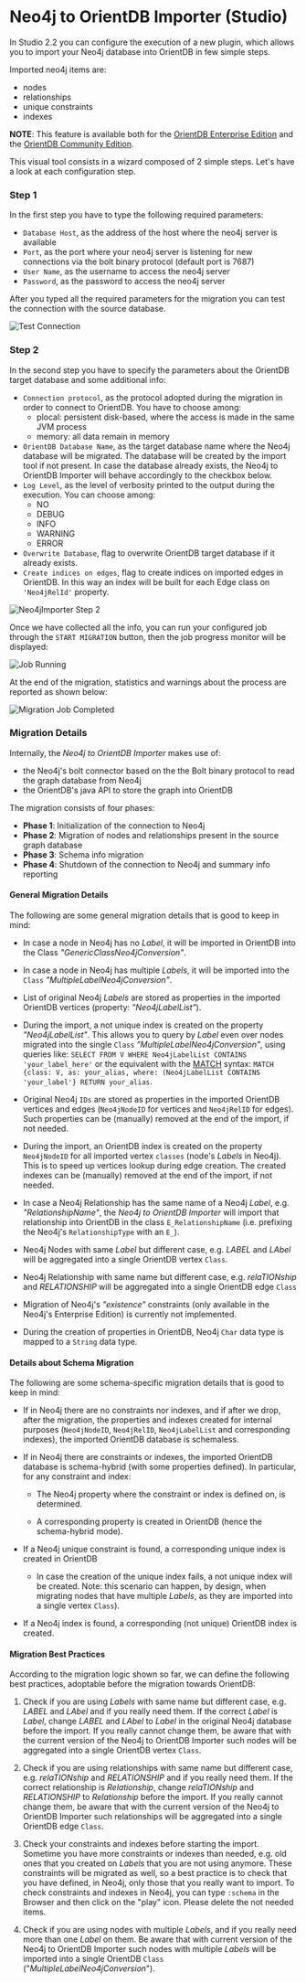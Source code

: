 # Neo4j to OrientDB Importer (Studio)

In Studio 2.2 you can configure the execution of a new plugin, which allows you to import your Neo4j database into OrientDB in few simple steps.

Imported neo4j items are:

- nodes
- relationships
- unique constraints
- indexes

**NOTE**: This feature is available both for the [OrientDB Enterprise Edition](http://orientdb.com/orientdb-enterprise) and the [OrientDB Community Edition](http://orientdb.com/download/).

This visual tool consists in a wizard composed of 2 simple steps. 
Let's have a look at each configuration step.

### Step 1

In the first step you have to type the following required parameters:

- `Database Host`, as the address of the host where the neo4j server is available
- `Port`, as the port where your neo4j server is listening for new connections via the bolt binary protocol (default port is 7687)
- `User Name`, as the username to access the neo4j server
- `Password`, as the password to access the neo4j server

After you typed all the required parameters for the migration you can test the connection with the source database.

![Test Connection](images/studio-neo4j-importer/studio-neo4jimporter-step1-tryConnection.png)

### Step 2

In the second step you have to specify the parameters about the OrientDB target database and some additional info:

- `Connection protocol`, as the protocol adopted during the migration in order to connect to OrientDB. You have to choose among:
  - plocal: persistent disk-based, where the access is made in the same JVM process
  - memory: all data remain in memory
- `OrientDB Database Name`, as the target database name where the Neo4j database will be migrated. The database will be created by the import tool if not present. In case the database already exists, the Neo4j to OrientDB Importer will behave accordingly to the checkbox below.
- `Log Level`, as the level of verbosity printed to the output during the execution. You can choose among: 
  - NO
  - DEBUG
  - INFO
  - WARNING
  - ERROR
- `Overwrite Database`, flag to overwrite OrientDB target database if it already exists.
- `Create indices on edges`, flag to create indices on imported edges in OrientDB. In this way an index will be built for each Edge class on `'Neo4jRelId'` property.

![Neo4jImporter Step 2](images/studio-neo4j-importer/studio-neo4jimporter-step2.png)

Once we have collected all the info, you can run your configured job through the `START MIGRATION` button, then the job progress monitor will be displayed:

![Job Running](images/studio-neo4j-importer/studio-neo4jimporter-job-running.png)

At the end of the migration, statistics and warnings about the process are reported as shown below:

![Migration Job Completed](images/studio-neo4j-importer/studio-neo4jimporter-job-completed.png)

### Migration Details

Internally, the *Neo4j to OrientDB Importer* makes use of:

- the Neo4j's bolt connector based on the the Bolt binary protocol to read the graph database from Neo4j 
- the OrientDB's java API to store the graph into OrientDB

The migration consists of four phases:

- **Phase 1**: Initialization of the connection to Neo4j
- **Phase 2**: Migration of nodes and relationships present in the source graph database
- **Phase 3**: Schema info migration
- **Phase 4**: Shutdown of the connection to Neo4j and summary info reporting

#### General Migration Details

The following are some general migration details that is good to keep in mind:

- In case a node in Neo4j has no _Label_, it will be imported in OrientDB into the Class _"GenericClassNeo4jConversion"_.

- In case a node in Neo4j has multiple _Labels_, it will be imported into the `Class` _"MultipleLabelNeo4jConversion"_.

- List of original Neo4j _Labels_ are stored as properties in the imported OrientDB vertices (property: _"Neo4jLabelList"_). 

- During the import, a not unique index is created on the property _"Neo4jLabelList"_. This allows you to query by _Label_ even over nodes migrated into the single `Class` _"MultipleLabelNeo4jConversion"_, using queries like: 
`SELECT FROM V WHERE Neo4jLabelList CONTAINS 'your_label_here'` or the equivalent with the [MATCH](SQL-Match.md) syntax: `MATCH {class: V, as: your_alias, where: (Neo4jLabelList CONTAINS 'your_label'} RETURN your_alias`.

- Original Neo4j `IDs` are stored as properties in the imported OrientDB vertices and edges (`Neo4jNodeID` for vertices and `Neo4jRelID` for edges). Such properties can be (manually) removed at the end of the import, if not needed.
 
- During the import, an OrientDB index is created on the property `Neo4jNodeID` for all imported vertex `classes` (node's _Labels_ in Neo4j). This is to speed up vertices lookup during edge creation. The created indexes can be (manually) removed at the end of the import, if not needed.
 
- In case a Neo4j Relationship has the same name of a Neo4j _Label_, e.g. _"RelationshipName"_, the _Neo4j to OrientDB Importer_ will import that relationship into OrientDB in the class `E_RelationshipName` (i.e. prefixing the Neo4j's `RelationshipType` with an `E_`).

- Neo4j Nodes with same _Label_ but different case, e.g. _LABEL_ and _LAbel_ will be aggregated into a single OrientDB vertex `Class`.

- Neo4j Relationship with same name but different case, e.g. _relaTIONship_ and _RELATIONSHIP_ will be aggregated into a single OrientDB edge `Class`  

- Migration of Neo4j's _"existence"_ constraints (only available in the Neo4j's Enterprise Edition) is currently not implemented. 

- During the creation of properties in OrientDB, Neo4j `Char` data type is mapped to a `String` data type.

#### Details about Schema Migration

The following are some schema-specific migration details that is good to keep in mind:

- If in Neo4j there are no constraints nor indexes, and if after we drop, after the migration, the properties and indexes created for internal purposes (`Neo4jNodeID`, `Neo4jRelID`, `Neo4jLabelList` and corresponding indexes), the imported OrientDB database is schemaless.

- If in Neo4j there are constraints or indexes, the imported OrientDB database is schema-hybrid (with some properties defined). In particular, for any constraint and index: 

	- The Neo4j property where the constraint or index is defined on, is determined.
	
	- A corresponding property is created in OrientDB (hence the schema-hybrid mode).	 	

- If a Neo4j unique constraint is found, a corresponding unique index is created in OrientDB

	- In case the creation of the unique index fails, a not unique index will be created. Note: this scenario can happen, by design, when migrating nodes that have multiple _Labels_, as they are imported into a single vertex `Class`).

- If a Neo4j index is found, a corresponding (not unique) OrientDB index is created.

#### Migration Best Practices

According to the migration logic shown so far, we can define the following best practices, adoptable before the migration towards OrientDB:

1. Check if you are using _Labels_ with same name but different case, e.g. _LABEL_ and _LAbel_ and if you really need them. If the correct _Label_ is _Label_, change _LABEL_ and _LAbel_ to _Label_ in the original Neo4j database before the import. If you really cannot change them, be aware that with the current version of the Neo4j to OrientDB Importer such nodes will be aggregated into a single OrientDB vertex `Class`.

2. Check if you are using relationships with same name but different case, e.g. _relaTIONship_ and _RELATIONSHIP_ and if you really need them. If the correct relationship is _Relationship_, change _relaTIONship_ and _RELATIONSHIP_ to _Relationship_ before the import. If you really cannot change them, be aware that with the current version of the Neo4j to OrientDB Importer such relationships will be aggregated into a single OrientDB edge `Class`.

3. Check your constraints and indexes before starting the import. Sometime you have more constraints or indexes than needed, e.g. old ones that you created on _Labels_ that you are not using anymore. These constraints will be migrated as well, so a best practice is to check that you have defined, in Neo4j, only those that you really want to import. To check constraints and indexes in Neo4j, you can type `:schema` in the Browser and then click on the "play" icon. Please delete the not needed items.

4. Check if you are using nodes with multiple _Labels_, and if you really need more than one _Label_ on them. Be aware that with current version of the Neo4j to OrientDB Importer such nodes with multiple _Labels_ will be imported into a single OrientDB `Class` ("_MultipleLabelNeo4jConversion_").
